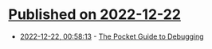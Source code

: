 # [Published on 2022-12-22](index.md)

* [2022-12-22, 00:58:13](https://news.ycombinator.com/item?id=34088398) - [The Pocket Guide to Debugging](https://jvns.ca/blog/2022/12/21/new-zine--the-pocket-guide-to-debugging/)
